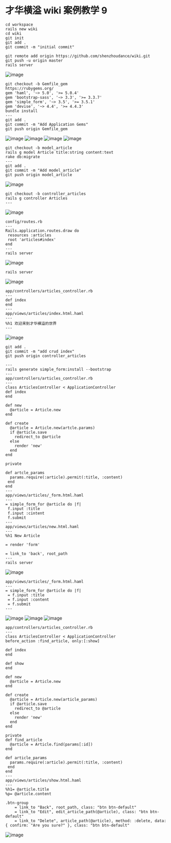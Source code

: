 # 才华横溢 wiki 案例教学 9

```
cd workspace
rails new wiki
cd wiki
git init
git add .
git commit -m "initial commit"
```

```
git remote add origin https://github.com/shenzhoudance/wiki.git
git push -u origin master
rails server
```
![image](https://ws3.sinaimg.cn/large/006tNc79gy1fpi6knbafmj316e0z21kx.jpg)

```
git checkout -b Gemfile_gem
https://rubygems.org/
gem 'haml', '~> 5.0', '>= 5.0.4'
gem 'bootstrap-sass', '~> 3.3', '>= 3.3.7'
gem 'simple_form', '~> 3.5', '>= 3.5.1'
gem 'devise', '~> 4.4', '>= 4.4.3'
bundle install
---
git add .
git commit -m "Add Application Gems"
git push origin Gemfile_gem
```
![image](https://ws4.sinaimg.cn/large/006tNc79gy1fpi7gy2rdqj31kw0tj7ar.jpg)
![image](https://ws2.sinaimg.cn/large/006tNc79gy1fpi7gque14j318g0uq0xw.jpg)
![image](https://ws3.sinaimg.cn/large/006tNc79gy1fpi7gk0ws5j318u0wiq9m.jpg)
![image](https://ws4.sinaimg.cn/large/006tNc79gy1fpi7g1mdkij31980p0afh.jpg)

```
git checkout -b model_article
rails g model Article title:string content:text
rake db:migrate
---
git add .
git commit -m "Add model_article"
git push origin model_article
```
![image](https://ws4.sinaimg.cn/large/006tNc79gy1fpi7susbe0j31bq0eqad9.jpg)

```
git checkout -b controller_articles
rails g controller Articles
---
```
![image](https://ws1.sinaimg.cn/large/006tNc79gy1fpi7xc2ru2j31am0cstao.jpg)
```
config/routes.rb
---
Rails.application.routes.draw do
 resources :articles
 root 'articles#index'
end
---
rails server
```
![image](https://ws3.sinaimg.cn/large/006tNc79gy1fpi8mnyrutj31a80e0di3.jpg)
```
rails server
```
![image](https://ws3.sinaimg.cn/large/006tNc79gy1fpi8nhbtoij31bq0c6gmr.jpg)

```
app/controllers/articles_controller.rb
---
def index
end
---
app/views/articles/index.html.haml
---
%h1 欢迎来到才华横溢的世界
---
```
![image](https://ws2.sinaimg.cn/large/006tNc79gy1fpi8sx7hkgj314o0c4aaz.jpg)

```
git add .
git commit -m "add crud index"
git push origin controller_articles
```
```
---
rails generate simple_form:install --bootstrap
---
app/controllers/articles_controller.rb
---
class ArticlesController < ApplicationController
def index
end

def new
  @article = Article.new
end

def create
  @article = Article.new(artcle.params)
  if @article.save
    redirect_to @article
  else
    render 'new'
  end
end

private

def artcle_params
  params.require(:article).permit(:title, :content)
 end
end
---
app/views/articles/_form.html.haml
---
= simple_form_for @article do |f|
 f.input :title
 f.input :cintent
 f.submit
---
app/views/articles/new.html.haml
---
%h1 New Article

= render 'form'

= link_to 'back', root_path
---
rails server
```
![image](https://ws2.sinaimg.cn/large/006tNc79gy1fpia28ivjlj30v40cmjsa.jpg)
```
app/views/articles/_form.html.haml
---
= simple_form_for @article do |f|
 = f.input :title
 = f.input :content
 = f.submit
---
```
![image](https://ws4.sinaimg.cn/large/006tNc79gy1fpiahr40hgj30o60dgt9k.jpg)
![image](https://ws2.sinaimg.cn/large/006tNc79gy1fpian48qobj30za0eqta2.jpg)
![image](https://ws4.sinaimg.cn/large/006tNc79gy1fpiamht9srj319m0bmgms.jpg)

```
app/controllers/articles_controller.rb
---
class ArticlesController < ApplicationController
before_action :find_article, only:[:show]

def index
end

def show
end

def new
  @article = Article.new
end

def create
  @article = Article.new(article_params)
  if @article.save
    redirect_to @article
  else
    render 'new'
  end
end

private
def find_article
  @article = Article.find(params[:id])
end

def article_params
  params.require(:article).permit(:title, :content)
 end
end
---
app/views/articles/show.html.haml
---
%h1= @article.title
%p= @article.content

.btn-group
	= link_to "Back", root_path, class: "btn btn-default"
	= link_to "Edit", edit_article_path(@article), class: "btn btn-default"
	= link_to "Delete", article_path(@article), method: :delete, data: { confirm: "Are you sure?" }, class: "btn btn-default"
```
![image](https://ws1.sinaimg.cn/large/006tNc79gy1fpib4e22hfj30ty0cijsm.jpg)
